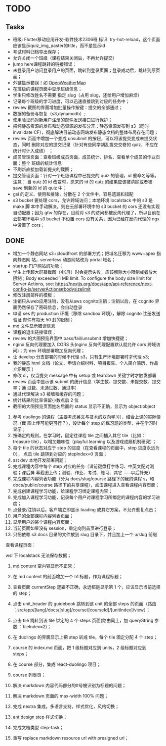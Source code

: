 # TODO

## Tasks

- 班级: Flutter移动应用开发-软件技术2306班 标识: try-hot-reload，这个页面应该显示quiz_img_paster的title，而不是显示id
- 考试材料归档导出保存；
- 允许关闭一个班级（课程结束关闭后，不再允许提交）
- jump here课程跳转的链接错误；
- 未登录用户访问登录用户的页面，跳转到登录页面；登录成功后，跳转到原页面；
- 外链显示错误！如 [OpenWeatherMap](https://openweathermap.org/api)
- 在班级的课程页面中显示班级信息；
- 学生只修改姓名不需要 指定 slug（占用 slug，还给用户增加麻烦）
- 记录每个班级的学习进度，可以迅速直接跳到对应的任务中；
- review 截图的界面增加批量操作按键：提交的全部通过；
- 数据的备份与恢复（s3,dynamodb）;
- 使用验证码对新用户注册的邮件发送接口进行保护；
- 把纯静态资源的发布和动态资源的发布分开；静态资源发布到 s3（同时 invalidate
    CF），彻底解决目前动态网站发布静态文档的整体布局存在问题；
- review 页面中增加一个变成 unsubmit 的按钮，可以将该提交变成未提交状态，同时
    删除对应的提交记录（针对有些同学胡乱提交交卷的 quiz，不应在统计时计入成绩）
    ；
- 成员管理页面：查看班级成员页面，成员统计、排名、查看单个成员的作业页面；整个
    班级的统计信息
- 不刷新直接加载新提交的截图；
- 提交管理页面：针对一个班级课程中已提交的 quiz 的管理，id 重命名等等。注意：
    当 quiz 的 id 改变时，原来的 id 的 quiz 的结果应该被清除或者被 save 到新的
    id 的 quiz 中；
- gsi 的定义、使用和排除，分散在 2 个文件中，容易遗漏和错配
- s3 bucket 要处理 cors，允许跨域访问；本地环境 localstack 中的 s3 是 make 脚
    本中手动解决，则在云部署环境中的 s3 bucket 的 cors 还没有实现自动配置；因为
    gfw 的存在，目前对 s3 的访问都被反向代理了，所以目前在云部署环境中 s3 bucket
    不设置 cors 没有关系，因为已经在反向代理的 ngx 中设置了 cors；

## DONE

- 增加一个静态网站 s3+cloudfront 的部署方式；把域名迁移为 www+apex 指向静态网
    站，serverless 动态网站改为 portal 域名；
- startup 门户网站的功能；
- 学生上传超大屏幕截图（4K屏）时会提示失败，应该解除大小限制或者放大限制；Body exceeded 1 MB limit. To configure the body size limit for Server Actions, see: <https://nextjs.org/docs/app/api-reference/next-config-js/serverActions#bodysizelimit>
- 修改注册邮件的模板；
- 注销只从web应用注销，没有从aws cognito注销；注销以后，在 cognito 界面仍然保存了密码信息，会自动登录
- 申请 ses 的 production 环境（移除 sandbox 环境），解除 cognito 注册发送验证
    邮件有每天 50 封的限制；
- md 文件显示错误信息
- 课程的退出链接错误；
- review 的大图预览界面中 pass/fail/unsubmit 增加快捷键；
- nginx 反向代理要加入 CORS 头(nginx 反向代理配置默认就允许 cors 跨域访问)；为
    dev 环境部署增加反向代理；
- 让 develop 分支部署的时候不代理 s3，只有生产环境部署时才代理 s3;
- 我的静态 html 文档（论文、申请介绍材料、项目报告、个人简介简历、作品介绍展示
    ）
- 修改 ci，仅当提交 message 中有 setup 或 teardown 关键字时才触发部署
- review 页面中显示该 submit 的统计信息（学生数、提交数、未提交数、提交率；通
    过数、未通过数、通过率）
- 通过代理解决 s3 被墙和缓存的问题；
- 统计结果的比率保留小数点后 2 位
- 截图的大图预览页面姓名后面的 status 显示不正确，显示为 object:object

1. 参考 duolingo 的课程（主要考虑英文与技术的双向学习），结合上课的实际情况（截
   图上传可能更可行？），设计每个 step 的练习题的类型，并在学习时显示；
2. 按确定的规则，在学习时，固定往课程 tile 之间插入其它 tile（比如：treasure
   tile），以增加趣味性（playful learning 以及游戏成瘾机制研究）；
3. 每个 tile 的状态对应于 step 的进度（在查看课程的页面中，step 进度永远为 0），
   点击 tile 跳转到对应的 stepIndex=0 页面；
4. sst dev 本地开发部署问题；
5. 完成课程内容中每个 step 对应的任务（课前键盘打字练习、中英文配对测验；课后屏
   幕截图上传；测验、作业、考试、练习、其它 ……以后补充）
6. 完成课程内容列表功能（分为 docs/slug/course 路径下的我的课程 s，和
   docs/public/course 路径下的共享课程），点击课程进入查看课程内容页面；
7. 完成创建课程学习功能，给课程学习绑定课程内容；
8. 完成加入课程学习功能，记录每个用户对课程学习所绑定的课程内容的学习进度；
9. 点登录/注销以后，客户端立即显示 loading 或其它方案，不允许重复点击；
10. 用户的全部课程内容列表页面；
11. 显示用户的某个课程内容页面；
12. 当前页面如果没有 session，重定向到首页进行登录；
13. 只把依赖 s3 docs 目录的文件放到 slug 目录下，并且加上一个 u/slug 前缀

查看课程页面：

wsl 下 localstack 无法保存数据；

1. md content 空内容显示不正常；
1. 在 md content 的前面增加一个 h1 标题，作为课程标题；
1. 查看页面 currentStep 逻辑不正确，永远都是显示第 1 个，应该显示当前选择的
   step；
1. 点击 unit_header 的 guidebook 跳转到该 unit 的全部 steps 的页面（路由
   ：src/app/[lang]/docs/[slug]/course/[courseId]/[unitIndex]/view）；
1. 点击 tile 跳转到该 tile 绑定的 4 个 steps 页面(路由同上，加 queryString 参数
   ：tileIndex=2)；
1. 在 duolingo 的界面显示上把 step 转成 tile，每个 tile 固定分配 4 个 step；
1. course 的 index.md 页面，把 1 级标题对应到 units，2 级标题对应到 steps；

1. 在 course 部分，集成 react-duolingo 项目；
1. course 列表页；
1. 解决 markdown 内容代码部分的#号被识别为标题的问题；
1. 解决 markdown 页面的 max-width 100% 问题；
1. 完成 nextra 集成，多语言支持，样式优化，风格切换；
1. ant design step 样式切换；
1. 完成文档类型 step-task；
1. 重写 replace markdown resource url with presigned url；
